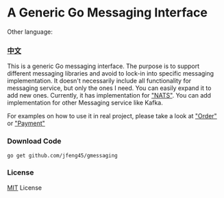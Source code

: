# A Generic Go Messaging Interface

Other language: 
### **[中文](README.zh.md)**
 
This is a generic Go messaging interface. The purpose is to support different messaging libraries and avoid to lock-in into specific messaging implementation. It doesn't necessarily include all functionality for messaging service, but only the ones I need. You can easily expand it to add new ones. Currently, it has implementation for ["NATS"](https://docs.nats.io/developing-with-nats/developer). You can add implementation for other Messaging service like Kafka.

For examples on how to use it in real project, please take a look at ["Order"](https://github.com/jfeng45/order) or ["Payment"](https://github.com/jfeng45/payment)

### Download Code

```
go get github.com/jfeng45/gmessaging
```

### License

[MIT](LICENSE.txt) License


